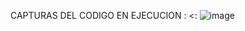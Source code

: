 CAPTURAS DEL CODIGO EN EJECUCION :
<:
![image](https://github.com/JonathanREV2003/Lista_DobleMente_Enlasada/assets/99297546/3892639f-2231-4943-9d56-a1e1c33bc405)
